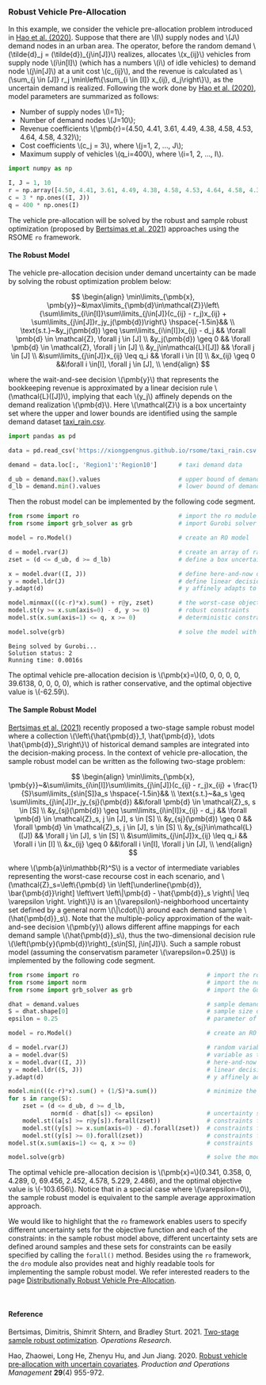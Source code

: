 <script src="https://cdn.mathjax.org/mathjax/latest/MathJax.js?config=TeX-AMS-MML_HTMLorMML" type="text/javascript"></script>

### Robust Vehicle Pre-Allocation

In this example,  we consider the vehicle pre-allocation problem introduced in [Hao et al. (2020)](#ref2). Suppose that there are \\(I\\) supply nodes and \\(J\\) demand nodes in an urban area.  The operator,  before the random demand \\(\tilde{d}\_j = (\tilde{d})\_{j\in[J]}\\) realizes, allocates \\(x_{ij}\\) vehicles from supply node \\(i\in[I]\\) (which has a numbers \\(i\\) of idle vehicles) to demand node \\(j\in[J]\\) at a unit cost \\(c_{ij}\\), and the revenue is calculated as \\(\sum_{j \in [J]} r_j \min\\left\\{\sum_{i \in [I]} x_{ij}, d_j\\right\\}\\), as the uncertain demand is realized. Following the work done by [Hao et al. (2020)](#ref2), model parameters are summarized as follows:
- Number of supply nodes \\(I=1\\);
- Number of demand nodes \\(J=10\\);
- Revenue coefficients \\(\pmb{r}=(4.50, 4.41, 3.61, 4.49, 4.38, 4.58, 4.53, 4.64, 4.58, 4.32)\\);
- Cost coefficients \\(c_j = 3\\), where \\(j=1, 2, ..., J\\);
- Maximum supply of vehicles \\(q_i=400\\), where \\(i=1, 2, ..., I\\).

```python
import numpy as np

I, J = 1, 10
r = np.array([4.50, 4.41, 3.61, 4.49, 4.38, 4.58, 4.53, 4.64, 4.58, 4.32])
c = 3 * np.ones((I, J))
q = 400 * np.ones(I)
```

The vehicle pre-allocation will be solved by the robust and sample robust optimization (proposed by [Bertsimas et al. 2021](#ref1)) approaches using the RSOME `ro` framework.

#### The Robust Model

The vehicle pre-allocation decision under demand uncertainty can be made by solving the robust optimization problem below:

$$
\begin{align}
\min\limits_{\pmb{x}, \pmb{y}}~&\max\limits_{\pmb{d}\in\mathcal{Z}}\left\{\sum\limits_{i\in[I]}\sum\limits_{j\in[J]}(c_{ij} - r_j)x_{ij} + \sum\limits_{j\in[J]}r_jy_j(\pmb{d})\right\} \hspace{-1.5in}&& \\
\text{s.t.}~&y_j(\pmb{d}) \geq \sum\limits_{i\in[I]}x_{ij} - d_j && \forall \pmb{d} \in \mathcal{Z}, \forall j \in [J] \\
&y_j(\pmb{d}) \geq 0 && \forall \pmb{d} \in \mathcal{Z}, \forall j \in [J] \\
&y_j\in\mathcal{L}([J]) && \forall j \in [J] \\
&\sum\limits_{j\in[J]}x_{ij} \leq q_i && \forall i \in [I] \\
&x_{ij} \geq 0 &&\forall i \in[I], \forall j \in [J], \\
\end{align}
$$

where the wait-and-see decision \\(\pmb{y}\\) that represents the bookkeeping revenue is approximated by a linear decision rule \\(\mathcal{L}([J])\\), implying that each \\(y_j\\) affinely depends on the demand realization \\(\pmb{d}\\). Here \\(\mathcal{Z}\\) is a box uncertainty set where the upper and lower bounds are identified using the sample demand dataset [taxi_rain.csv](taxi_rain.csv).

```python
import pandas as pd

data = pd.read_csv('https://xiongpengnus.github.io/rsome/taxi_rain.csv')

demand = data.loc[:, 'Region1':'Region10']      # taxi demand data

d_ub = demand.max().values                      # upper bound of demand
d_lb = demand.min().values                      # lower bound of demand
```

Then the robust model can be implemented by the following code segment.

```python
from rsome import ro                            # import the ro module
from rsome import grb_solver as grb             # import Gurobi solver interface

model = ro.Model()                              # create an RO model

d = model.rvar(J)                               # create an array of random demand
zset = (d <= d_ub, d >= d_lb)                   # define a box uncertainty set

x = model.dvar((I, J))                          # define here-and-now decision x
y = model.ldr(J)                                # define linear decision rule y
y.adapt(d)                                      # y affinely adapts to d

model.minmax(((c-r)*x).sum() + r@y, zset)       # the worst-case objective function
model.st(y >= x.sum(axis=0) - d, y >= 0)        # robust constraints
model.st(x.sum(axis=1) <= q, x >= 0)            # deterministic constraints

model.solve(grb)                                # solve the model with Gurobi
```

```
Being solved by Gurobi...
Solution status: 2
Running time: 0.0016s
```

The optimal vehicle pre-allocation decision is \\(\pmb{x}=\\)(0, 0, 0, 0, 0, 39.6138, 0, 0, 0, 0), which is rather conservative, and the optimal objective value is \\(-62.59\\).

#### The Sample Robust Model

[Bertsimas et al. (2021)](#ref1) recently proposed a two-stage sample robust model where a collection \\(\left\\{\hat{\pmb{d}}_1, \hat{\pmb{d}}, \dots \hat{\pmb{d}}_S\right\\}\\) of historical demand samples are integrated into the decision-making process. In the context of vehicle pre-allocation, the sample robust model can be written as the following two-stage problem:

$$
\begin{align}
\min\limits_{\pmb{x}, \pmb{y}}~&\sum\limits_{i\in[I]}\sum\limits_{j\in[J]}(c_{ij} - r_j)x_{ij} + \frac{1}{S}\sum\limits_{s\in[S]}a_s \hspace{-1.5in}&& \\
\text{s.t.}~&a_s \geq \sum\limits_{j\in[J]}r_jy_{sj}(\pmb{d}) &&\forall \pmb{d} \in \mathcal{Z}_s, s \in [S] \\
&y_{sj}(\pmb{d}) \geq \sum\limits_{i\in[I]}x_{ij} - d_j && \forall \pmb{d} \in \mathcal{Z}_s, j \in [J], s \in [S] \\
&y_{sj}(\pmb{d}) \geq 0 && \forall \pmb{d} \in \mathcal{Z}_s, j \in [J], s \in [S] \\
&y_{sj}\in\mathcal{L}([J]) && \forall j \in [J], s \in [S] \\
&\sum\limits_{j\in[J]}x_{ij} \leq q_i && \forall i \in [I] \\
&x_{ij} \geq 0 &&\forall i \in[I], \forall j \in [J], \\
\end{align}
$$


where \\(\pmb{a}\in\mathbb{R}^S\\) is a vector of intermediate variables representing the worst-case recourse cost in each scenario, and \\(\mathcal{Z}_s=\\left\\{\pmb{d} \in \left[\underline{\pmb{d}}, \bar{\pmb{d}}\right] \left\vert \left\\|\pmb{d} - \hat{\pmb{d}}_s \right\\| \leq \varepsilon \right. \\right\\}\\) is an \\(\varepsilon\\)-neighborhood uncertainty set defined by a general norm \\(\\|\cdot\\|\\) around each demand sample \\(\hat{\pmb{d}}_s\\). Note that the multiple-policy approximation of the wait-and-see decision \\(\pmb{y}\\) allows different affine mappings for each demand sample \\(\hat{\pmb{d}}_s\\), thus the two-dimensional decision rule \\(\left(\pmb{y}(\pmb{d})\right)\_{s\in[S], j\in[J]}\\). Such a sample robust model (assuming the conservatism parameter \\(\varepsilon=0.25\\)) is implemented by the following code segment.

```python
from rsome import ro                                    # import the ro module
from rsome import norm                                  # import the norm function
from rsome import grb_solver as grb                     # import the Gurobi interface

dhat = demand.values                                    # sample demand as an array
S = dhat.shape[0]                                       # sample size of the dataset
epsilon = 0.25                                          # parameter of robustness

model = ro.Model()                                      # create an RO model

d = model.rvar(J)                                       # random variable d
a = model.dvar(S)                                       # variable as the recourse cost
x = model.dvar((I, J))                                  # here-and-now decision x
y = model.ldr((S, J))                                   # linear decision rule y
y.adapt(d)                                              # y affinely adapts to d

model.min(((c-r)*x).sum() + (1/S)*a.sum())              # minimize the objective
for s in range(S):
    zset = (d <= d_ub, d >= d_lb,
            norm(d - dhat[s]) <= epsilon)               # uncertainty set for the sth sample
    model.st((a[s] >= r@y[s]).forall(zset))             # constraints for the sth sample
    model.st((y[s] >= x.sum(axis=0) - d).forall(zset))  # constraints for the sth sample
    model.st((y[s] >= 0).forall(zset))                  # constraints for the sth sample
model.st(x.sum(axis=1) <= q, x >= 0)                    # constraints

model.solve(grb)                                        # solve the model by Gruobi
```

The optimal vehicle pre-allocation decision is \\(\pmb{x}=\\)(0.341, 0.358, 0,  4.289, 0, 69.456, 2.452, 4.578, 5.229, 2.486), and the optimal objective value is \\(-103.656\\). Notice that in a special case where \\(\varepsilon=0\\), the sample robust model is equivalent to the sample average approximation approach.

We would like to highlight that the `ro` framework enables users to specify  different uncertainty sets for the objective function and each of the constraints: in the sample robust model above, different uncertainty sets are defined around samples and these sets for constraints can be easily specified by calling the `forall()` method. Besides using the `ro` framework, the `dro` module also provides neat and highly readable tools for implementing the sample robust model. We refer interested readers to the page [Distributionally Robust Vehicle Pre-Allocation](example_dro_vehicle).


<br>

#### Reference

<a id="ref1"></a>

Bertsimas, Dimitris, Shimrit Shtern, and Bradley Sturt. 2021. [Two-stage sample robust optimization](https://pubsonline.informs.org/doi/abs/10.1287/opre.2020.2096). <i>Operations Research</i>.

<a id="ref2"></a>

Hao, Zhaowei, Long He, Zhenyu Hu, and Jun Jiang. 2020. [Robust vehicle pre‐allocation with uncertain covariates]((https://onlinelibrary.wiley.com/doi/abs/10.1111/poms.13143)). <i>Production and Operations Management</i> <b>29</b>(4) 955-972.
